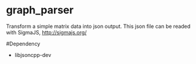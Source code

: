 # graph_parser
Transform a simple matrix data into json output. This json file can be readed with SigmaJS, http://sigmajs.org/ 

#Dependency
- libjsoncpp-dev
